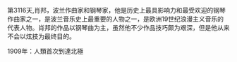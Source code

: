 第3116天,肖邦，波兰作曲家和钢琴家，他是历史上最具影响力和最受欢迎的钢琴作曲家之一，是波兰音乐史上最重要的人物之一，是欧洲19世纪浪漫主义音乐的代表人物。肖邦的作品以钢琴曲为主，虽然他不少作品技巧颇为艰深，但是他从来不会以炫技为最终目的。

1909年：人類首次到達北極